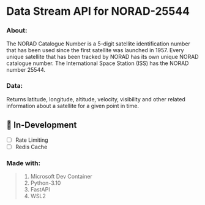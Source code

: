 # Data Stream API for NORAD-25544

### About:
The NORAD Catalogue Number is a 5-digit satellite identification number that has been used since the first satellite was launched in 1957. Every unique satellite that has been tracked by NORAD has its own unique NORAD catalogue number. The International Space Station (ISS) has the NORAD number 25544.

### Data:
Returns latitude, longitude, altitude, velocity, visibility and other related information about a satellite for a given point in time.

## :construction: In-Development
- [ ] Rate Limiting
- [ ] Redis Cache

### Made with:
> 1. Microsoft Dev Container
> 2. Python-3.10
> 3. FastAPI
> 4. WSL2
